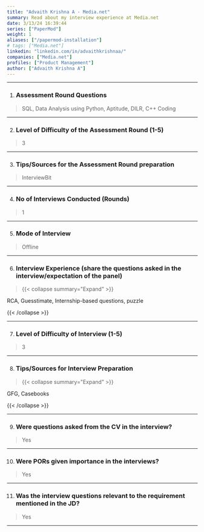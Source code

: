 ```yaml
---
title: "Advaith Krishna A - Media.net"
summary: Read about my interview experience at Media.net
date: 3/13/24 16:39:44
series: ["PaperMod"]
weight: 1
aliases: ["/papermod-installation"]
# tags: ["Media.net"]
linkedin: "linkedin.com/in/advaithkrishnaa/"
companies: ["Media.net"]
profiles: ["Product Management"]
author: ["Advaith Krishna A"]
---
```

---
1. ### Assessment Round Questions

> SQL, Data Analysis using Python, Aptitude, DILR, C++ Coding

---

2. ### Level of Difficulty of the Assessment Round (1-5)

> 3

---

3. ### Tips/Sources for the Assessment Round preparation

> InterviewBit

---

4. ### No of Interviews Conducted (Rounds)

> 1

---

5. ### Mode of Interview

> Offline

---

6. ### Interview Experience (share the questions asked in the interview/expectation of the panel)

> {{< collapse summary="Expand" >}}

RCA, Guesstimate, Internship-based questions, puzzle

{{< /collapse >}}

---

7. ### Level of Difficulty of Interview (1-5)

> 3

---

8. ### Tips/Sources for Interview Preparation

> {{< collapse summary="Expand" >}}

GFG, Casebooks

{{< /collapse >}}

---

9. ### Were questions asked from the CV in the interview?

> Yes

---

10. ### Were PORs given importance in the interviews?

> Yes

---

11. ### Was the interview questions relevant to the requirement mentioned in the JD?

> Yes

---

